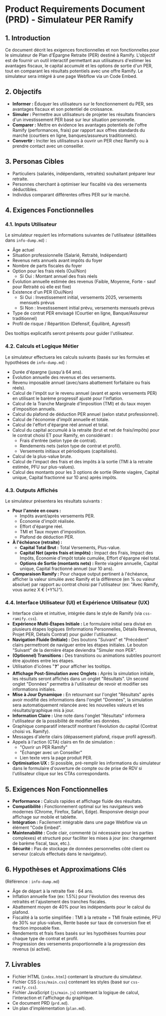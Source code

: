# Product Requirements Document (PRD) - Simulateur PER Ramify

## 1. Introduction

Ce document décrit les exigences fonctionnelles et non fonctionnelles pour le simulateur de Plan d'Épargne Retraite (PER) destiné à Ramify. L'objectif est de fournir un outil interactif permettant aux utilisateurs d'estimer les avantages fiscaux, le capital accumulé et les options de sortie d'un PER, tout en comparant les résultats potentiels avec une offre Ramify. Le simulateur sera intégré à une page Webflow via un Code Embed.

## 2. Objectifs

-   **Informer :** Éduquer les utilisateurs sur le fonctionnement du PER, ses avantages fiscaux et son potentiel de croissance.
-   **Simuler :** Permettre aux utilisateurs de projeter les résultats financiers d'un investissement PER basé sur leur situation personnelle.
-   **Comparer :** Mettre en évidence les avantages potentiels de l'offre Ramify (performances, frais) par rapport aux offres standards du marché (courtiers en ligne, banques/assureurs traditionnels).
-   **Convertir :** Inciter les utilisateurs à ouvrir un PER chez Ramify ou à prendre contact avec un conseiller.

## 3. Personas Cibles

-   Particuliers (salariés, indépendants, retraités) souhaitant préparer leur retraite.
-   Personnes cherchant à optimiser leur fiscalité via des versements déductibles.
-   Individus comparant différentes offres PER sur le marché.

## 4. Exigences Fonctionnelles

### 4.1. Inputs Utilisateur

Le simulateur requiert les informations suivantes de l'utilisateur (détaillées dans `info-dump.md`) :

-   Âge actuel
-   Situation professionnelle (Salarié, Retraité, Indépendant)
-   Revenus nets annuels avant impôts du foyer
-   Nombre de parts fiscales du foyer
-   Option pour les frais réels (Oui/Non)
    -   Si Oui : Montant annuel des frais réels
-   Évolution annuelle estimée des revenus (Faible, Moyenne, Forte - sauf pour Retraité où elle est fixe)
-   Existence d'un PER (Oui/Non)
    -   Si Oui : Investissement initial, versements 2025, versements mensuels prévus
    -   Si Non : Investissement initial prévu, versements mensuels prévus
-   Type de contrat PER envisagé (Courtier en ligne, Banque/Assureur traditionnel)
-   Profil de risque / Répartition (Défensif, Équilibré, Agressif)

Des tooltips explicatifs seront présents pour guider l'utilisateur.

### 4.2. Calculs et Logique Métier

Le simulateur effectuera les calculs suivants (basés sur les formules et hypothèses de `info-dump.md`) :

-   Durée d'épargne (jusqu'à 64 ans).
-   Évolution annuelle des revenus et des versements.
-   Revenu imposable annuel (avec/sans abattement forfaitaire ou frais réels).
-   Calcul de l'impôt sur le revenu annuel (avant et après versements PER) en utilisant le barème progressif ajusté pour l'inflation.
-   Calcul de la Tranche Marginale d'Imposition (TMI) et du taux moyen d'imposition annuels.
-   Calcul du plafond de déduction PER annuel (selon statut professionnel).
-   Calcul de l'économie d'impôt annuelle et totale.
-   Calcul de l'effort d'épargne réel annuel et total.
-   Calcul du capital accumulé à la retraite (brut et net de frais/impôts) pour le contrat choisi ET pour Ramify, en considérant :
    -   Frais d'entrée (selon type de contrat).
    -   Rendements nets (selon type de contrat et profil).
    -   Versements initiaux et périodiques (capitalisés).
-   Calcul de la plus-value brute.
-   Calcul de l'impact des frais et des impôts à la sortie (TMI à la retraite estimée, PFU sur plus-values).
-   Calcul des montants pour les 3 options de sortie (Rente viagère, Capital unique, Capital fractionné sur 10 ans) après impôts.

### 4.3. Outputs Affichés

Le simulateur présentera les résultats suivants :

-   **Pour l'année en cours :**
    -   Impôts avant/après versements PER.
    -   Économie d'impôt réalisée.
    -   Effort d'épargne réel.
    -   TMI et Taux moyen d'imposition.
    -   Plafond de déduction PER.
-   **À l'échéance (retraite) :**
    -   **Capital Total Brut :** Total Versements, Plus-value.
    -   **Capital Net (après frais et impôts) :** Impact des Frais, Impact des Impôts, Économie d'impôt totale cumulée, Effort d'épargne réel total.
    -   **Options de Sortie (montants nets) :** Rente viagère annuelle, Capital unique, Capital fractionné annuel (sur 10 ans).
-   **Comparaison Ramify :** Pour chaque output pertinent à l'échéance, afficher la valeur simulée avec Ramify et la différence (en % ou valeur absolue) par rapport au contrat choisi par l'utilisateur (ex: "Avec Ramify, vous auriez X € (+Y%)").

### 4.4. Interface Utilisateur (UI) et Expérience Utilisateur (UX)

-   Interface claire et intuitive, intégrée dans le style de Ramify (via `css-ramify.css`).
-   **Expérience Multi-Étapes Initiale :** Le formulaire initial sera divisé en plusieurs étapes logiques (Informations Personnelles, Détails Revenus, Projet PER, Détails Contrat) pour guider l'utilisateur.
-   **Navigation Fluide (Initiale) :** Des boutons "Suivant" et "Précédent" clairs permettront de naviguer entre les étapes initiales. Le bouton "Suivant" de la dernière étape deviendra "Simuler mon PER".
-   **(Optionnel) Transitions :** Des transitions ou animations subtiles pourront être ajoutées entre les étapes.
-   Utilisation d'icônes "❓" pour afficher les tooltips.
-   **Affichage Post-Simulation avec Onglets :** Après la simulation initiale, les résultats seront affichés dans un onglet "Résultats". Un second onglet "Données" permettra à l'utilisateur de revoir et modifier ses informations initiales.
-   **Mise à Jour Dynamique :** En retournant sur l'onglet "Résultats" après avoir modifié des informations dans l'onglet "Données", la simulation sera automatiquement relancée avec les nouvelles valeurs et les résultats/graphique mis à jour.
-   **Information Claire :** Une note dans l'onglet "Résultats" informera l'utilisateur de la possibilité de modifier ses données.
-   Graphique comparatif interactif montrant l'évolution du capital (Contrat choisi vs. Ramify).
-   Messages d'alerte clairs (dépassement plafond, risque profil agressif).
-   Appels à l'action (CTA) clairs en fin de simulation :
    -   "Ouvrir un PER Ramify"
    -   "Échanger avec un Conseiller"
    -   Lien texte vers la page produit PER.
-   **Optimisation UX :** Si possible, pré-remplir les informations du simulateur dans le formulaire d'ouverture de compte ou de prise de RDV si l'utilisateur clique sur les CTAs correspondants.

## 5. Exigences Non Fonctionnelles

-   **Performance :** Calculs rapides et affichage fluide des résultats.
-   **Compatibilité :** Fonctionnement optimal sur les navigateurs web modernes (Chrome, Firefox, Safari, Edge). Responsive design pour affichage sur mobile et tablette.
-   **Intégration :** Facilement intégrable dans une page Webflow via un élément "Code Embed".
-   **Maintenabilité :** Code clair, commenté (si nécessaire pour les parties complexes) et structuré pour faciliter les mises à jour (ex: changement de barème fiscal, taux, etc.).
-   **Sécurité :** Pas de stockage de données personnelles côté client ou serveur (calculs effectués dans le navigateur).

## 6. Hypothèses et Approximations Clés

(Référence : `info-dump.md`)

-   Âge de départ à la retraite fixe : 64 ans.
-   Inflation annuelle fixe (ex: 1.5%) pour l'évolution des revenus des retraités et l'ajustement des tranches fiscales.
-   Abattement moyen de 40% pour les indépendants pour le calcul du plafond.
-   Fiscalité à la sortie simplifiée : TMI à la retraite = TMI finale estimée, PFU de 30% sur plus-values, Rente basée sur taux de conversion fixe et fraction imposable fixe.
-   Rendements et frais fixes basés sur les hypothèses fournies pour chaque type de contrat et profil.
-   Progression des versements proportionnelle à la progression des revenus (si activé).

## 7. Livrables

-   Fichier HTML (`index.html`) contenant la structure du simulateur.
-   Fichier CSS (`css/main.css`) contenant les styles (basé sur `css-ramify.css`).
-   Fichier JavaScript (`js/main.js`) contenant la logique de calcul, l'interaction et l'affichage du graphique.
-   Ce document PRD (`prd.md`).
-   Un plan d'implémentation (`plan.md`). 